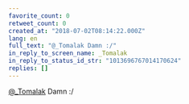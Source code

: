 ```yaml
---
favorite_count: 0
retweet_count: 0
created_at: "2018-07-02T08:14:22.000Z"
lang: en
full_text: "@_Tomalak Damn :/"
in_reply_to_screen_name: _Tomalak
in_reply_to_status_id_str: "1013696767014170624"
replies: []
---
```


[@\_Tomalak](https://twitter.com/_Tomalak) Damn :/
